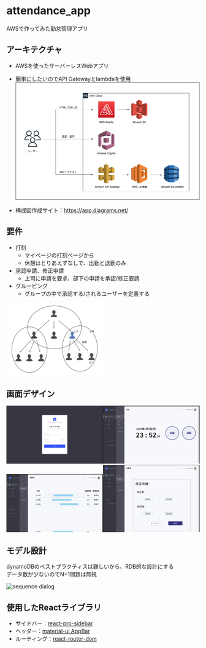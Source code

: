 # attendance_app
AWSで作ってみた勤怠管理アプリ

## アーキテクチャ
- AWSを使ったサーバーレスWebアプリ
- 簡単にしたいのでAPI Gatewayとlambdaを使用
![image](readme/aws_architecture_image.png)

- 構成図作成サイト：https://app.diagrams.net/

## 要件
- 打刻
  - マイページの打刻ページから
  - 休憩はとりあえずなしで、出勤と退勤のみ
- 承認申請、修正申請
  - 上司に申請を要求、部下の申請を承認/修正要請
- グルーピング
  - グループの中で承認する/されるユーザーを定義する
<img src="readme/group_image.png" width="50%">

## 画面デザイン
<img src="readme/design1.png" width="50%"><img src="readme/design2.png" width="50%">
<img src="readme/design3.png" width="50%"><img src="readme/design4.png" width="50%">

## モデル設計
dynamoDBのベストプラクティスは難しいから、RDB的な設計にする<br>
データ数が少ないのでN+1問題は無視

![sequence dialog](http://www.plantuml.com/plantuml/proxy?src=https://raw.githubusercontent.com/AtsushiNi/attendance_app/main/readme/ER_image.txt)

## 使用したReactライブラリ
- サイドバー：[react-pro-sidebar](https://github.com/azouaoui-med/react-pro-sidebar)
- ヘッダー：[material-ui AppBar](https://mui.com/components/app-bar/)
- ルーティング：[react-router-dom](https://v5.reactrouter.com/web/guides/quick-start)
